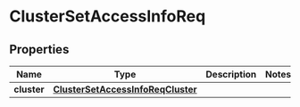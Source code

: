 # ClusterSetAccessInfoReq

## Properties
Name | Type | Description | Notes
------------ | ------------- | ------------- | -------------
**cluster** | [**ClusterSetAccessInfoReqCluster**](ClusterSetAccessInfoReqCluster.md) |  | 
